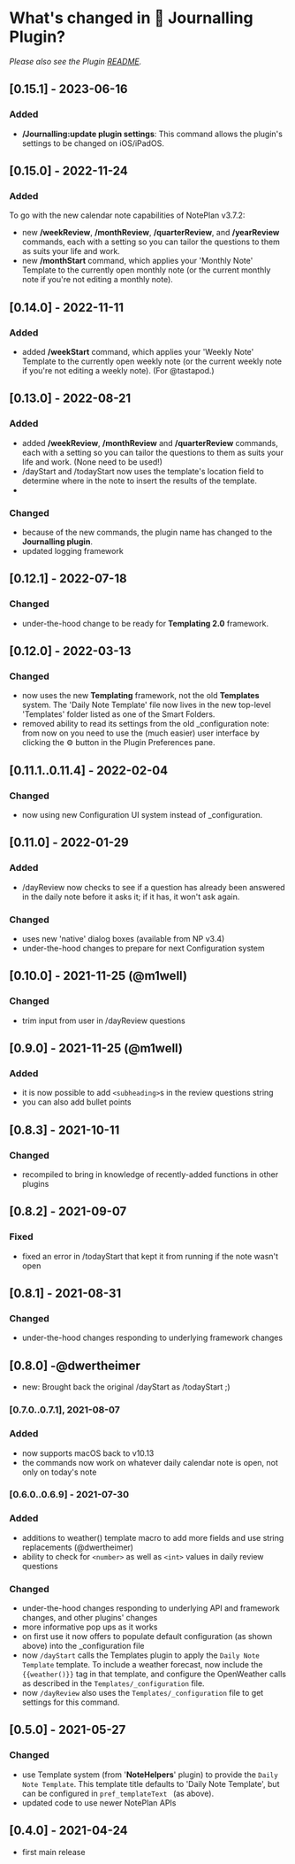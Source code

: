 # What's changed in 💭 Journalling Plugin?
_Please also see the Plugin [README](https://github.com/NotePlan/plugins/blob/main/jgclark.DailyJournal/README.md)._

<!-- TODO: improved flexibility of questions -->

## [0.15.1] - 2023-06-16
### Added
- **/Journalling:update plugin settings**: This command allows the plugin's settings to be changed on iOS/iPadOS.

## [0.15.0] - 2022-11-24
### Added
To go with the new calendar note capabilities of NotePlan v3.7.2:
- new **/weekReview**, **/monthReview**, **/quarterReview**, and **/yearReview**  commands, each with a setting so you can tailor the questions to them as suits your life and work.
- new **/monthStart** command, which applies your 'Monthly Note' Template to the currently open monthly note (or the current monthly note if you're not editing a monthly note).

## [0.14.0] - 2022-11-11
### Added
- added **/weekStart** command, which applies your 'Weekly Note' Template to the currently open weekly note (or the current weekly note if you're not editing a weekly note). (For @tastapod.)

## [0.13.0] - 2022-08-21
### Added
- added **/weekReview**, **/monthReview** and **/quarterReview** commands, each with a setting so you can tailor the questions to them as suits your life and work. (None need to be used!)
- /dayStart and /todayStart now uses the template's location field to determine where in the note to insert the results of the template.
-
### Changed
- because of the new commands, the plugin name has changed to the **Journalling plugin**.
- updated logging framework

## [0.12.1] - 2022-07-18
### Changed
- under-the-hood change to be ready for **Templating 2.0** framework.

## [0.12.0] - 2022-03-13
### Changed
- now uses the new **Templating** framework, not the old **Templates** system.  The 'Daily Note Template' file now lives in the new top-level 'Templates' folder listed as one of the Smart Folders.
- removed ability to read its settings from the old _configuration note: from now on you need to use the (much easier) user interface by clicking the ⚙️ button in the Plugin Preferences pane.

## [0.11.1..0.11.4] - 2022-02-04
### Changed
- now using new Configuration UI system instead of _configuration.

## [0.11.0] - 2022-01-29
### Added
- /dayReview now checks to see if a question has already been answered in the daily note before it asks it; if it has, it won't ask again.

### Changed
- uses new 'native' dialog boxes (available from NP v3.4)
- under-the-hood changes to prepare for next Configuration system

## [0.10.0] - 2021-11-25 (@m1well)
### Changed
- trim input from user in /dayReview questions

## [0.9.0] - 2021-11-25  (@m1well)
### Added
- it is now possible to add `<subheading>`s in the review questions string
- you can also add bullet points

## [0.8.3] - 2021-10-11
### Changed
- recompiled to bring in knowledge of recently-added functions in other plugins

## [0.8.2] - 2021-09-07
### Fixed
- fixed an error in /todayStart that kept it from running if the note wasn't open

## [0.8.1] - 2021-08-31
### Changed
- under-the-hood changes responding to underlying framework changes

## [0.8.0] -@dwertheimer
- new: Brought back the original /dayStart as /todayStart ;)

### [0.7.0..0.7.1], 2021-08-07
### Added
- now supports macOS back to v10.13
- the commands now work on whatever daily calendar note is open, not only on today's note

### [0.6.0..0.6.9] - 2021-07-30
### Added
- additions to weather() template macro to add more fields and use string replacements (@dwertheimer)
- ability to check for `<number>` as well as `<int>` values in daily review questions

### Changed
- under-the-hood changes responding to underlying API and framework changes, and other plugins' changes
- more informative pop ups as it works
- on first use it now offers to populate default configuration (as shown above) into the _configuration file
- now `/dayStart` calls the Templates plugin to apply the `Daily Note Template` template. To include a weather forecast, now include the `{{weather()}}` tag in that template, and configure the OpenWeather calls as described in the `Templates/_configuration` file.
- now `/dayReview` also uses the `Templates/_configuration` file to get settings for this command.

## [0.5.0] - 2021-05-27
### Changed
- use Template system (from '**NoteHelpers**' plugin) to provide the `Daily Note Template`. This template title defaults to 'Daily Note Template', but can be configured in `pref_templateText ` (as above).
- updated code to use newer NotePlan APIs

## [0.4.0] - 2021-04-24
- first main release
